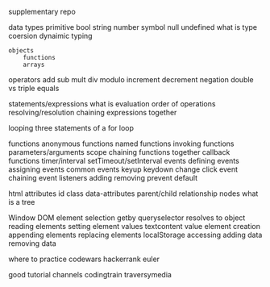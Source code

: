 supplementary repo

data types
    primitive
        bool
        string
        number
        symbol
        null
        undefined
    what is type coersion
        dynaimic typing

    objects
        functions
        arrays

operators
    add
    sub
    mult
    div
    modulo
    increment
    decrement
    negation
    double vs triple equals

statements/expressions
    what is evaluation
    order of operations
    resolving/resolution
    chaining expressions together


looping
    three statements of a for loop

functions
    anonymous functions
    named functions
    invoking functions
    parameters/arguments
    scope
    chaining functions together
    callback functions
        timer/interval
        setTimeout/setInterval
    events
        defining events
        assigning events
        common events
            keyup
            keydown
            change
            click
        event chaining
        event listeners
            adding
            removing
            prevent default

html
    attributes
        id
        class
        data-attributes
    parent/child relationship
        nodes
        what is a tree
    
Window
    DOM
        element selection
            getby
            queryselector
            resolves to object
            reading elements
        setting element values
            textcontent
            value
        element creation
            appending elements
            replacing elements
        localStorage
            accessing
                adding data
                removing data

where to practice
    codewars
    hackerrank
    euler

good tutorial channels
    codingtrain
    traversymedia

